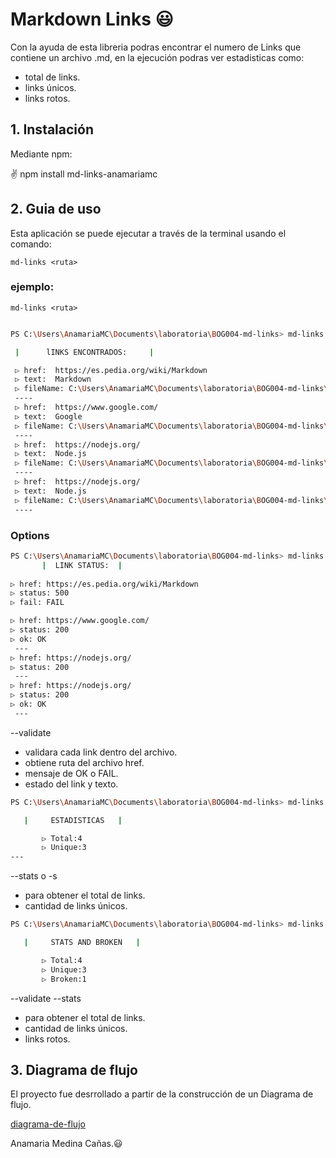 # Markdown Links &#128515;
Con la ayuda de esta libreria podras encontrar el numero de Links que contiene un archivo .md, en la ejecución podras ver estadisticas como: 

- total de links.
- links únicos. 
- links rotos.


## 1. Instalación
Mediante npm:

 &#9996; npm  install md-links-anamariamc


## 2. Guia de uso

Esta aplicación se puede ejecutar a través de la terminal usando el comando:

`md-links <ruta>` 

### ejemplo:

`md-links <ruta>` 
```sh

PS C:\Users\AnamariaMC\Documents\laboratoria\BOG004-md-links> md-links ./mds            

 |      lINKS ENCONTRADOS:     | 

 ▷ href:  https://es.pedia.org/wiki/Markdown   
 ▷ text:  Markdown 
 ▷ fileName: C:\Users\AnamariaMC\Documents\laboratoria\BOG004-md-links\mds\directorio\pr
 ---- 
 ▷ href:  https://www.google.com/   
 ▷ text:  Google
 ▷ fileName: C:\Users\AnamariaMC\Documents\laboratoria\BOG004-md-links\mds\prueba.md
 ----
 ▷ href:  https://nodejs.org/
 ▷ text:  Node.js
 ▷ fileName: C:\Users\AnamariaMC\Documents\laboratoria\BOG004-md-links\mds\directorio\so
 ----
 ▷ href:  https://nodejs.org/
 ▷ text:  Node.js
 ▷ fileName: C:\Users\AnamariaMC\Documents\laboratoria\BOG004-md-links\mds\directorio\so
 ----
```

### Options

```sh
PS C:\Users\AnamariaMC\Documents\laboratoria\BOG004-md-links> md-links ./mds --validate 
       |  LINK STATUS:  | 
     
▷ href: https://es.pedia.org/wiki/Markdown 
▷ status: 500 
▷ fail: FAIL

▷ href: https://www.google.com/ 
▷ status: 200 
▷ ok: OK
 ---
▷ href: https://nodejs.org/ 
▷ status: 200 
 ---
▷ href: https://nodejs.org/ 
▷ status: 200 
▷ ok: OK
 ---
```

--validate

 - validara cada link dentro del archivo.
 - obtiene ruta del archivo href.  
 - mensaje de OK o FAIL. 
 - estado del link y texto.

 ```sh
 PS C:\Users\AnamariaMC\Documents\laboratoria\BOG004-md-links> md-links ./mds --stats

    |     ESTADISTICAS   |

        ▷ Total:4 
        ▷ Unique:3
 --- 
 ```

 --stats o -s

 - para obtener el total de links. 
 - cantidad de links únicos. 
 
 
 ```sh
 PS C:\Users\AnamariaMC\Documents\laboratoria\BOG004-md-links> md-links ./mds --validate --stats

    |     STATS AND BROKEN   |

        ▷ Total:4 
        ▷ Unique:3
        ▷ Broken:1
 ```

 --validate --stats 

 - para obtener el total de links. 
 - cantidad de links únicos. 
 - links rotos.

 
## 3. Diagrama de flujo

El proyecto fue desrrollado a partir de la construcción de un Diagrama de flujo.

[diagrama-de-flujo](https://github.com/AnamariaMC/BOG004-md-links/blob/main/md-links.drawio%20(1).png)

Anamaria Medina Cañas.&#128515;

